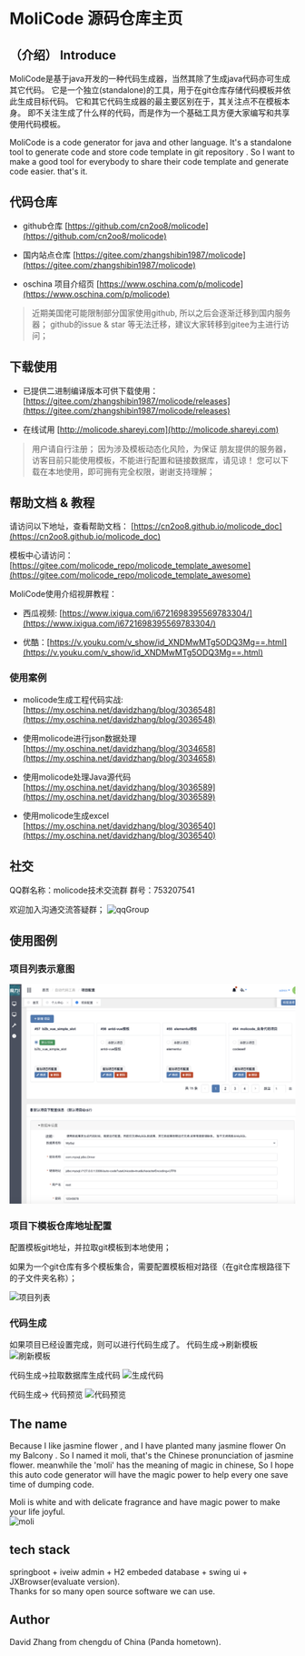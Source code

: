 # MoliCode 源码仓库主页

## （介绍） Introduce

MoliCode是基于java开发的一种代码生成器，当然其除了生成java代码亦可生成其它代码。 它是一个独立(standalone)的工具，用于在git仓库存储代码模板并依此生成目标代码。 它和其它代码生成器的最主要区别在于，其关注点不在模板本身。 即不关注生成了什么样的代码，而是作为一个基础工具方便大家编写和共享使用代码模板。


MoliCode  is a code generator for java and other language. It's a standalone tool to generate code and store code template in git repository . So I want to make a good tool for everybody to share their code template and generate code easier. that's it.

## 代码仓库

* github仓库 [https://github.com/cn2oo8/molicode](https://github.com/cn2oo8/molicode)

* 国内站点仓库 [https://gitee.com/zhangshibin1987/molicode](https://gitee.com/zhangshibin1987/molicode)
* oschina 项目介绍页 [https://www.oschina.com/p/molicode](https://www.oschina.com/p/molicode)

> 近期美国佬可能限制部分国家使用github, 所以之后会逐渐迁移到国内服务器；
> github的issue & star 等无法迁移，建议大家转移到gitee为主进行访问；



## 下载使用
* 已提供二进制编译版本可供下载使用：
[https://gitee.com/zhangshibin1987/molicode/releases](https://gitee.com/zhangshibin1987/molicode/releases)

* 在线试用
[http://molicode.shareyi.com](http://molicode.shareyi.com)

>用户请自行注册；
>因为涉及模板动态化风险，为保证 朋友提供的服务器，访客目前只能使用模板，不能进行配置和链接数据库，请见谅！
>您可以下载在本地使用，即可拥有完全权限，谢谢支持理解；

## 帮助文档 & 教程
请访问以下地址，查看帮助文档：
[https://cn2oo8.github.io/molicode_doc](https://cn2oo8.github.io/molicode_doc)

模板中心请访问：
[https://gitee.com/molicode_repo/molicode_template_awesome](https://gitee.com/molicode_repo/molicode_template_awesome)

MoliCode使用介绍视屏教程：

* 西瓜视频: [https://www.ixigua.com/i6721698395569783304/](https://www.ixigua.com/i6721698395569783304/)

* 优酷：[https://v.youku.com/v_show/id_XNDMwMTg5ODQ3Mg==.html](https://v.youku.com/v_show/id_XNDMwMTg5ODQ3Mg==.html)

### 使用案例

* molicode生成工程代码实战: [https://my.oschina.net/davidzhang/blog/3036548](https://my.oschina.net/davidzhang/blog/3036548)

* 使用molicode进行json数据处理 [https://my.oschina.net/davidzhang/blog/3034658](https://my.oschina.net/davidzhang/blog/3034658) 

* 使用molicode处理Java源代码 [https://my.oschina.net/davidzhang/blog/3036589](https://my.oschina.net/davidzhang/blog/3036589) 

* 使用molicode生成excel [https://my.oschina.net/davidzhang/blog/3036540](https://my.oschina.net/davidzhang/blog/3036540) 

## 社交
QQ群名称：molicode技术交流群   群号：753207541

欢迎加入沟通交流答疑群；
![qqGroup](https://cn2oo8.github.io/molicode_doc/assets/img/qqgroup.0504d5b5.png)



## 使用图例

### 项目列表示意图
![项目列表](./doc/images/projectlist.png)

### 项目下模板仓库地址配置
配置模板git地址，并拉取git模板到本地使用；

 如果为一个git仓库有多个模板集合，需要配置模板相对路径（在git仓库根路径下的子文件夹名称）；

 
![项目列表](https://oscimg.oschina.net/oscnet/b76f34db37b498b10cca70bbbeacc7cabfe.jpg)

### 代码生成
如果项目已经设置完成，则可以进行代码生成了。
代码生成->刷新模板
![刷新模板](https://oscimg.oschina.net/oscnet/498b73530680cf8a7d2065245a240c89e27.jpg)


代码生成->拉取数据库生成代码
![生成代码](https://oscimg.oschina.net/oscnet/313f9313328128b52d2ef534411fa6db08a.jpg)


代码生成-> 代码预览
![代码预览](https://oscimg.oschina.net/oscnet/0ac5f27ca9faf09cf993ca45b8c49c1bb0d.jpg)


## The name 
Because I like jasmine flower , and I have planted many jasmine flower On my Balcony . So I named it moli, that's the Chinese pronunciation of jasmine flower. meanwhile the 'moli' has the meaning of magic in chinese, So I hope this auto code generator will have the magic power to help every one save time of dumping code.
                                                                                                       
 Moli is white and with delicate fragrance and have magic power to make your life joyful.            
![moli](https://gss1.bdstatic.com/-vo3dSag_xI4khGkpoWK1HF6hhy/baike/s%3D220/sign=9e591fcb520fd9f9a417526b152cd42b/8c1001e93901213fcdaf7e6b57e736d12e2e95ec.jpg)

## tech stack
springboot + iveiw admin + H2 embeded database + swing ui + JXBrowser(evaluate version).  
Thanks for so many open source software we can use.


## Author
David Zhang from chengdu of China (Panda hometown).



